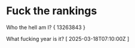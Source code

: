 # Fuck the rankings

Who the hell am I?
{ 13263843 }

What fucking year is it?
[ 2025-03-18T07:10:00Z ]
